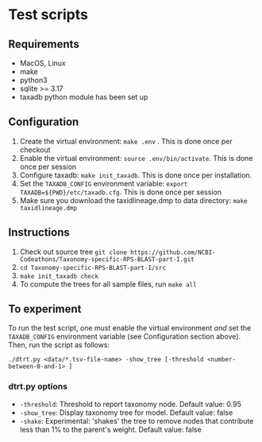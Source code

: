 # Test scripts


## Requirements
* MacOS, Linux
* make
* python3
* sqlite >= 3.17
* taxadb python module has been set up

## Configuration
1. Create the virtual environment: `make .env` . This is done once per checkout
2. Enable the virtual environment: `source .env/bin/activate`. This is done once per session
3. Configure taxadb: `make init_taxadb`. This is done once per installation.
3. Set the `TAXADB_CONFIG` environment variable: `export TAXADB=${PWD}/etc/taxadb.cfg`. This is done once per session
4. Make sure you download the taxidlineage.dmp to data directory: `make taxidlineage.dmp`

## Instructions
1. Check out source tree
   `git clone https://github.com/NCBI-Codeathons/Taxonomy-specific-RPS-BLAST-part-I.git`
2. `cd Taxonomy-specific-RPS-BLAST-part-I/src`
3. `make init_taxadb check`
4. To compute the trees for all sample files, run `make all`


## To experiment

To run the test script, one must enable the virtual environment *and* set the
`TAXADB_CONFIG` environment variable (see Configuration section above). Then,
run the script as follows:

   `./dtrt.py <data/*.tsv-file-name> -show_tree [-threshold <number-between-0-and-1> ]`


### dtrt.py options

* `-threshold`: Threshold to report taxonomy node.
    Default value: 0.95
* `-show_tree`: Display taxonomy tree for model.
    Default value: false
* `-shake`: Experimental: 'shakes' the tree to remove nodes that contribute
  less than 1% to the parent's weight.
    Default value: false

